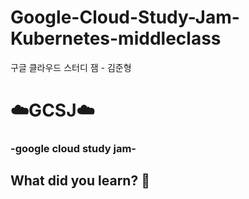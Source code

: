 # Google-Cloud-Study-Jam-Kubernetes-middleclass
구글 클라우드 스터디 잼 - 김준형

# ☁️GCSJ☁️

### -google cloud study jam-

## What did you learn? 🤩
